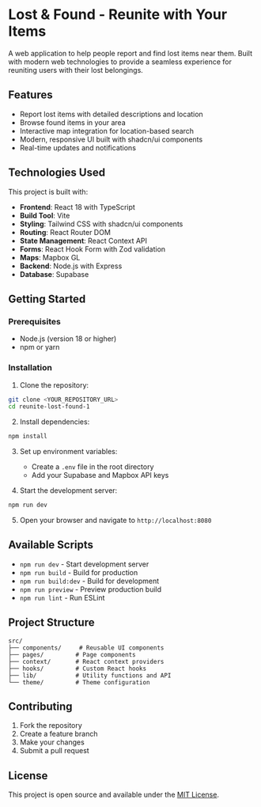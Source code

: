 # Lost & Found - Reunite with Your Items

A web application to help people report and find lost items near them. Built with modern web technologies to provide a seamless experience for reuniting users with their lost belongings.

## Features

- Report lost items with detailed descriptions and location
- Browse found items in your area
- Interactive map integration for location-based search
- Modern, responsive UI built with shadcn/ui components
- Real-time updates and notifications

## Technologies Used

This project is built with:

- **Frontend**: React 18 with TypeScript
- **Build Tool**: Vite
- **Styling**: Tailwind CSS with shadcn/ui components
- **Routing**: React Router DOM
- **State Management**: React Context API
- **Forms**: React Hook Form with Zod validation
- **Maps**: Mapbox GL
- **Backend**: Node.js with Express
- **Database**: Supabase

## Getting Started

### Prerequisites

- Node.js (version 18 or higher)
- npm or yarn

### Installation

1. Clone the repository:
```bash
git clone <YOUR_REPOSITORY_URL>
cd reunite-lost-found-1
```

2. Install dependencies:
```bash
npm install
```

3. Set up environment variables:
   - Create a `.env` file in the root directory
   - Add your Supabase and Mapbox API keys

4. Start the development server:
```bash
npm run dev
```

5. Open your browser and navigate to `http://localhost:8080`

## Available Scripts

- `npm run dev` - Start development server
- `npm run build` - Build for production
- `npm run build:dev` - Build for development
- `npm run preview` - Preview production build
- `npm run lint` - Run ESLint

## Project Structure

```
src/
├── components/     # Reusable UI components
├── pages/         # Page components
├── context/       # React context providers
├── hooks/         # Custom React hooks
├── lib/           # Utility functions and API
└── theme/         # Theme configuration
```

## Contributing

1. Fork the repository
2. Create a feature branch
3. Make your changes
4. Submit a pull request

## License

This project is open source and available under the [MIT License](LICENSE).
